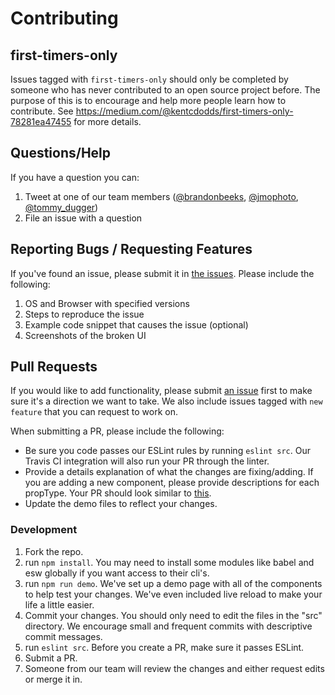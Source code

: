 # Contributing

## first-timers-only

Issues tagged with `first-timers-only` should only be completed by someone who has never contributed to an open source project before. The purpose of this is to encourage and help more people learn how to contribute. See https://medium.com/@kentcdodds/first-timers-only-78281ea47455 for more details.

## Questions/Help

If you have a question you can:

1. Tweet at one of our team members ([@brandonbeeks](http://twitter.com/brandonbeeks), [@jmophoto](http://twitter.com/jmophoto), [@tommy_dugger](http://twitter.com/tommy_dugger))
2. File an issue with a question

## Reporting Bugs / Requesting Features

If you've found an issue, please submit it in [the issues](https://github.com/mxenabled/mx-react-components/issues). Please include the following:

1. OS and Browser with specified versions
2. Steps to reproduce the issue
3. Example code snippet that causes the issue (optional)
4. Screenshots of the broken UI

## Pull Requests

If you would like to add functionality, please submit [an issue](https://github.com/mx-react-components/issues)
first to make sure it's a direction we want to take. We also include issues tagged with `new feature` that you can
request to work on.

When submitting a PR, please include the following:
* Be sure you code passes our ESLint rules by running `eslint src`. Our Travis CI integration will also run your PR through the linter.
* Provide a details explanation of what the changes are fixing/adding. If you are adding a new component, please provide descriptions for each
propType. Your PR should look similar to [this](https://github.com/mxenabled/mx-react-components/pull/17).
* Update the demo files to reflect your changes.

### Development

1. Fork the repo.
2. run `npm install`. You may need to install some modules like babel and esw globally if you want access to their cli's.
3. run `npm run demo`. We've set up a demo page with all of the components to help test your changes. We've even included live reload to make your life a little easier.
4. Commit your changes. You should only need to edit the files in the "src" directory. We encourage small and frequent commits with descriptive commit messages.
5. run `eslint src`. Before you create a PR, make sure it passes ESLint.
6. Submit a PR.
7. Someone from our team will review the changes and either request edits or merge it in.
